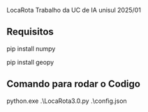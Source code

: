 LocaRota Trabalho da UC de IA unisul 2025/01

Requisitos
-
pip install numpy

pip install geopy

Comando para rodar o Codigo
-
python.exe .\LocaRota3.0.py .\config.json
